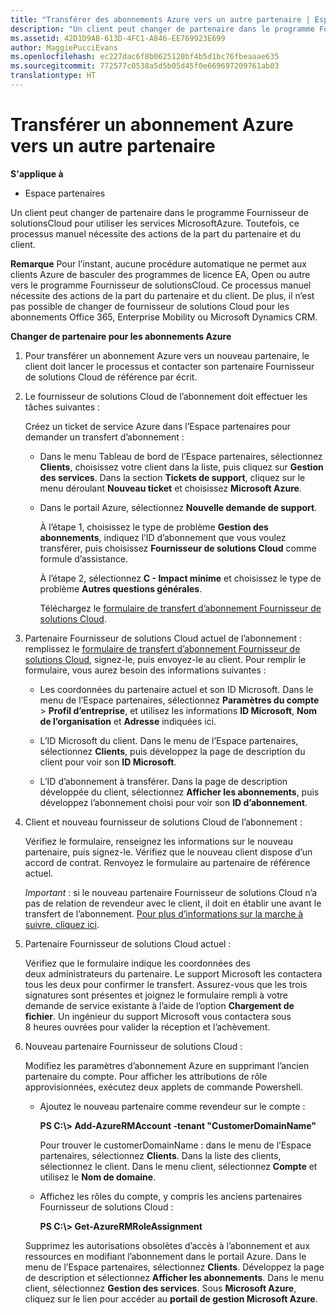 ```yaml
---
title: "Transférer des abonnements Azure vers un autre partenaire | Espace partenaires"
description: "Un client peut changer de partenaire dans le programme Fournisseur de solutions&nbsp;Cloud pour utiliser les services Microsoft&nbsp;Azure. Toutefois, ce processus manuel nécessite des actions de la part du partenaire et du client."
ms.assetid: 42D1D9AB-613D-4FC1-A846-EE769923E699
author: MaggiePucciEvans
ms.openlocfilehash: ec227dac6f8b0625120bf4b5d1bc76fbeaaae635
ms.sourcegitcommit: 772577c0538a5d5b05d45f0e669697209761ab03
translationtype: HT
---
```

# <a name="switch-azure-subscriptions-to-a-different-partner"></a>Transférer un abonnement Azure vers un autre partenaire

**S'applique à**

-  Espace partenaires

Un client peut changer de partenaire dans le programme Fournisseur de solutionsCloud pour utiliser les services MicrosoftAzure. Toutefois, ce processus manuel nécessite des actions de la part du partenaire et du client.

**Remarque** Pour l’instant, aucune procédure automatique ne permet aux clients Azure de basculer des programmes de licence EA, Open ou autre vers le programme Fournisseur de solutionsCloud. Ce processus manuel nécessite des actions de la part du partenaire et du client. De plus, il n’est pas possible de changer de fournisseur de solutions&nbsp;Cloud pour les abonnements Office&nbsp;365, Enterprise&nbsp;Mobility ou Microsoft&nbsp;Dynamics&nbsp;CRM.

 

**Changer de partenaire pour les abonnements Azure**

1.  Pour transférer un abonnement Azure vers un nouveau partenaire, le client doit lancer le processus et contacter son partenaire Fournisseur de solutions&nbsp;Cloud de référence par écrit.

2.  Le fournisseur de solutions&nbsp;Cloud de l’abonnement doit effectuer les tâches suivantes&nbsp;:

    Créez un ticket de service Azure dans l’Espace partenaires pour demander un transfert d’abonnement&nbsp;:

    -   Dans le menu Tableau de bord de l’Espace partenaires, sélectionnez **Clients**, choisissez votre client dans la liste, puis cliquez sur **Gestion des services**. Dans la section **Tickets de support**, cliquez sur le menu déroulant **Nouveau ticket** et choisissez **Microsoft Azure**.

    -   Dans le portail Azure, sélectionnez **Nouvelle demande de support**.

        À l’étape&nbsp;1, choisissez le type de problème **Gestion des abonnements**, indiquez l’ID d’abonnement que vous voulez transférer, puis choisissez **Fournisseur de solutions&nbsp;Cloud** comme formule d’assistance.

        À l’étape 2, sélectionnez **C - Impact minime** et choisissez le type de problème **Autres questions générales**.

        Téléchargez le [formulaire de transfert d’abonnement Fournisseur de solutions&nbsp;Cloud](https://assets.windowsphone.com/5222c408-e546-4e01-b72a-2ec7d4c43d57/CSP_Subscription_Transfer_Form_Azure_InvariantCulture_Default.zip).

3.  Partenaire Fournisseur de solutions&nbsp;Cloud actuel de l’abonnement&nbsp;: remplissez le [formulaire de transfert d’abonnement Fournisseur de solutions&nbsp;Cloud](https://assets.windowsphone.com/5222c408-e546-4e01-b72a-2ec7d4c43d57/CSP_Subscription_Transfer_Form_Azure_InvariantCulture_Default.zip), signez-le, puis envoyez-le au client. Pour remplir le formulaire, vous aurez besoin des informations suivantes&nbsp;:

    -   Les coordonnées du partenaire actuel et son ID Microsoft. Dans le menu de l’Espace partenaires, sélectionnez **Paramètres du compte** &gt; **Profil d’entreprise**, et utilisez les informations **ID Microsoft**, **Nom de l’organisation** et **Adresse** indiquées ici.

    -   L’ID&nbsp;Microsoft du client. Dans le menu de l’Espace partenaires, sélectionnez **Clients**, puis développez la page de description du client pour voir son **ID&nbsp;Microsoft**.

    -   L’ID d’abonnement à transférer. Dans la page de description développée du client, sélectionnez **Afficher les abonnements**, puis développez l’abonnement choisi pour voir son **ID d’abonnement**.

4.  Client et nouveau fournisseur de solutions&nbsp;Cloud de l’abonnement&nbsp;:

    Vérifiez le formulaire, renseignez les informations sur le nouveau partenaire, puis signez-le. Vérifiez que le nouveau client dispose d’un accord de contrat. Renvoyez le formulaire au partenaire de référence actuel.

    *Important*&nbsp;: si le nouveau partenaire Fournisseur de solutions&nbsp;Cloud n’a pas de relation de revendeur avec le client, il doit en établir une avant le transfert de l’abonnement. [Pour plus d’informations sur la marche à suivre, cliquez ici](https://int.msdn.microsoft.com/en-us/library/partnercenter/mt750320.aspx).

5.  Partenaire Fournisseur de solutions&nbsp;Cloud actuel&nbsp;:

    Vérifiez que le formulaire indique les coordonnées des deux&nbsp;administrateurs du partenaire. Le support Microsoft les contactera tous les deux pour confirmer le transfert. Assurez-vous que les trois signatures sont présentes et joignez le formulaire rempli à votre demande de service existante à l’aide de l’option **Chargement de fichier**. Un ingénieur du support Microsoft vous contactera sous 8&nbsp;heures ouvrées pour valider la réception et l’achèvement.

6.  Nouveau partenaire Fournisseur de solutions&nbsp;Cloud&nbsp;:

    Modifiez les paramètres d’abonnement Azure en supprimant l’ancien partenaire du compte. Pour afficher les attributions de rôle approvisionnées, exécutez deux applets de commande Powershell.

    -   Ajoutez le nouveau partenaire comme revendeur sur le compte&nbsp;:

        **PS C:\\&gt; Add-AzureRMAccount -tenant "CustomerDomainName"**

        Pour trouver le customerDomainName&nbsp;: dans le menu de l’Espace partenaires, sélectionnez **Clients**. Dans la liste des clients, sélectionnez le client. Dans le menu client, sélectionnez **Compte** et utilisez le **Nom de domaine**.

    -   Affichez les rôles du compte, y compris les anciens partenaires Fournisseur de solutions&nbsp;Cloud&nbsp;:

        **PS C:\\&gt; Get-AzureRMRoleAssignment**

    Supprimez les autorisations obsolètes d’accès à l’abonnement et aux ressources en modifiant l’abonnement dans le portail Azure. Dans le menu de l’Espace partenaires, sélectionnez **Clients**. Développez la page de description et sélectionnez **Afficher les abonnements**. Dans le menu client, sélectionnez **Gestion des services**. Sous **Microsoft&nbsp;Azure**, cliquez sur le lien pour accéder au **portail de gestion Microsoft&nbsp;Azure**.

 

 



